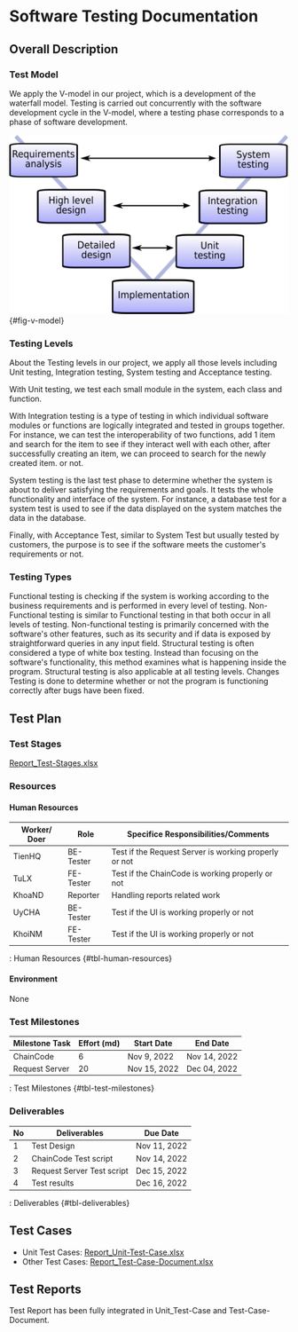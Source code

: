 # Software Testing Documentation

## Overall Description

### Test Model

We apply the V-model in our project, which is a development of the waterfall model. Testing is carried out concurrently with the software development cycle in the V-model, where a testing phase corresponds to a phase of software development.

![V-model (Herman Bruyninckx, CC BY-SA 3.0, via Wikimedia Commons)](images/VModel.png){#fig-v-model}

### Testing Levels

About the Testing levels in our project, we apply all those levels including Unit testing, Integration testing, System testing and Acceptance testing.

With Unit testing, we test each small module in the system, each class and function.

With Integration testing is a type of testing in which individual software modules or functions are logically integrated and tested in groups together. For instance, we can test the interoperability of two functions, add 1 item and search for the item to see if they interact well with each other, after successfully creating an item, we can proceed to search for the newly created item. or not.

System testing is the last test phase to determine whether the system is about to deliver satisfying the requirements and goals. It tests the whole functionality and interface of the system. For instance, a database test for a system test is used to see if the data displayed on the system matches the data in the database.

Finally, with Acceptance Test, similar to System Test but usually tested by customers, the purpose is to see if the software meets the customer's requirements or not.


### Testing Types

Functional testing is checking if the system is working according to the business requirements and is performed in every level of testing.
Non-Functional testing is similar to Functional testing in that both occur in all levels of testing. Non-functional testing is primarily concerned with the software's other features, such as its security and if data is exposed by straightforward queries in any input field.
Structural testing is often considered a type of white box testing. Instead than focusing on the software's functionality, this method examines what is happening inside the program. Structural testing is also applicable at all testing levels.
Changes Testing is done to determine whether or not the program is functioning correctly after bugs have been fixed.


## Test Plan

### Test Stages

[Report_Test-Stages.xlsx](excel/Report_Test-Stages.xlsx)


### Resources

#### Human Resources

| Worker/ Doer | Role    | Specifice Responsibilities/Comments                 |
|--------------|---------|-----------------------------------------------------|
| TienHQ       |BE-Tester|Test if the Request Server is working properly or not|
| TuLX         |FE-Tester|Test if the ChainCode is working properly or not     |
| KhoaND       |Reporter |Handling reports related work                        |
| UyCHA        |BE-Tester|Test if the UI is working properly or not            |
| KhoiNM       |FE-Tester|Test if the UI is working properly or not            |

: Human Resources {#tbl-human-resources}


#### Environment

None


### Test Milestones

| Milestone Task | Effort (md) | Start Date | End Date   |
|----------------|-------------|------------|------------|
|ChainCode       |6            |Nov 9, 2022 |Nov 14, 2022|
|Request Server  |20           |Nov 15, 2022|Dec 04, 2022|

: Test Milestones {#tbl-test-milestones}


### Deliverables

| No | Deliverables               | Due Date     |
|----|----------------------------|--------------|
| 1  | Test Design                | Nov 11, 2022 |
| 2  | ChainCode Test script      | Nov 14, 2022 |
| 3  | Request Server Test script | Dec 15, 2022 |
| 4  | Test results               | Dec 16, 2022 |

: Deliverables {#tbl-deliverables}


## Test Cases

* Unit Test Cases: [Report_Unit-Test-Case.xlsx](excel/Report_Unit-Test-Case.xlsx)
* Other Test Cases: [Report_Test-Case-Document.xlsx](excel/Report_Test-Case-Document.xlsx)

## Test Reports
Test Report has been fully integrated in Unit_Test-Case and Test-Case-Document.
